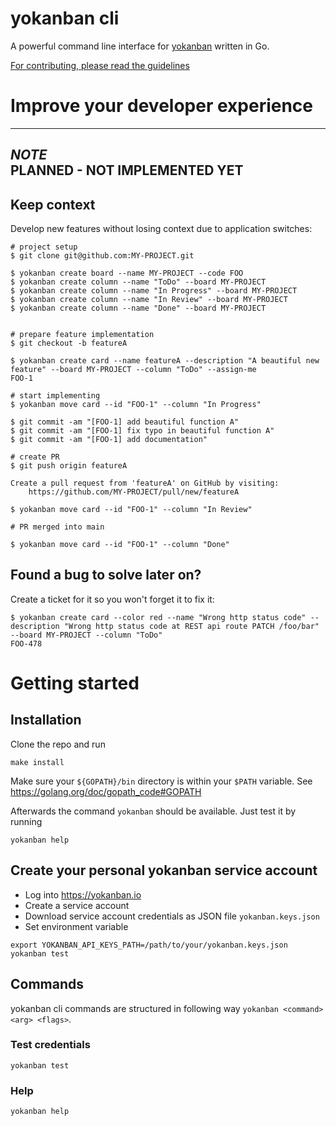 # yokanban cli

A powerful command line interface for [yokanban](httsp://yokanban.io) written in Go.

[For contributing, please read the guidelines](CONTRIBUTING.md)

# Improve your developer experience

---
**_NOTE_**  
PLANNED - NOT IMPLEMENTED YET
---

## Keep context

Develop new features without losing context due to application switches:

```shell
# project setup
$ git clone git@github.com:MY-PROJECT.git

$ yokanban create board --name MY-PROJECT --code FOO
$ yokanban create column --name "ToDo" --board MY-PROJECT
$ yokanban create column --name "In Progress" --board MY-PROJECT
$ yokanban create column --name "In Review" --board MY-PROJECT
$ yokanban create column --name "Done" --board MY-PROJECT


# prepare feature implementation
$ git checkout -b featureA

$ yokanban create card --name featureA --description "A beautiful new feature" --board MY-PROJECT --column "ToDo" --assign-me
FOO-1

# start implementing
$ yokanban move card --id "FOO-1" --column "In Progress"

$ git commit -am "[FOO-1] add beautiful function A"
$ git commit -am "[FOO-1] fix typo in beautiful function A"
$ git commit -am "[FOO-1] add documentation"

# create PR
$ git push origin featureA

Create a pull request from 'featureA' on GitHub by visiting:
	https://github.com/MY-PROJECT/pull/new/featureA

$ yokanban move card --id "FOO-1" --column "In Review"

# PR merged into main

$ yokanban move card --id "FOO-1" --column "Done"
```

## Found a bug to solve later on?

Create a ticket for it so you won't forget it to fix it:

```shell
$ yokanban create card --color red --name "Wrong http status code" --description "Wrong http status code at REST api route PATCH /foo/bar" --board MY-PROJECT --column "ToDo"
FOO-478
```

# Getting started

## Installation

Clone the repo and run

    make install

Make sure your `${GOPATH}/bin` directory is within your `$PATH` variable.
See https://golang.org/doc/gopath_code#GOPATH

Afterwards the command `yokanban` should be available. Just test it by running

    yokanban help

## Create your personal yokanban service account

- Log into https://yokanban.io
- Create a service account
- Download service account credentials as JSON file `yokanban.keys.json`
- Set environment variable

```
export YOKANBAN_API_KEYS_PATH=/path/to/your/yokanban.keys.json 
yokanban test
```

## Commands

yokanban cli commands are structured in following way `yokanban <command> <arg> <flags>`.

### Test credentials

    yokanban test

### Help

    yokanban help
